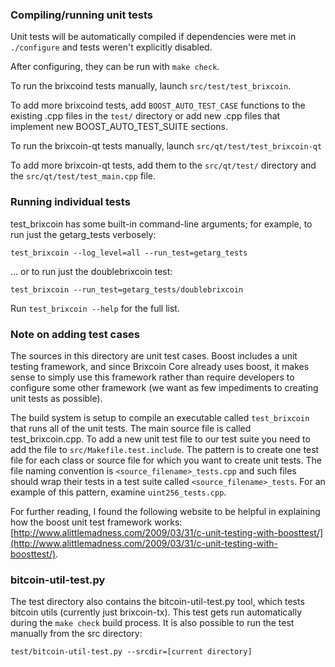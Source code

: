 ### Compiling/running unit tests

Unit tests will be automatically compiled if dependencies were met in `./configure`
and tests weren't explicitly disabled.

After configuring, they can be run with `make check`.

To run the brixcoind tests manually, launch `src/test/test_brixcoin`.

To add more brixcoind tests, add `BOOST_AUTO_TEST_CASE` functions to the existing
.cpp files in the `test/` directory or add new .cpp files that
implement new BOOST_AUTO_TEST_SUITE sections.

To run the brixcoin-qt tests manually, launch `src/qt/test/test_brixcoin-qt`

To add more brixcoin-qt tests, add them to the `src/qt/test/` directory and
the `src/qt/test/test_main.cpp` file.

### Running individual tests

test_brixcoin has some built-in command-line arguments; for
example, to run just the getarg_tests verbosely:

    test_brixcoin --log_level=all --run_test=getarg_tests

... or to run just the doublebrixcoin test:

    test_brixcoin --run_test=getarg_tests/doublebrixcoin

Run `test_brixcoin --help` for the full list.

### Note on adding test cases

The sources in this directory are unit test cases.  Boost includes a
unit testing framework, and since Brixcoin Core already uses boost, it makes
sense to simply use this framework rather than require developers to
configure some other framework (we want as few impediments to creating
unit tests as possible).

The build system is setup to compile an executable called `test_brixcoin`
that runs all of the unit tests.  The main source file is called
test_brixcoin.cpp. To add a new unit test file to our test suite you need 
to add the file to `src/Makefile.test.include`. The pattern is to create 
one test file for each class or source file for which you want to create 
unit tests.  The file naming convention is `<source_filename>_tests.cpp` 
and such files should wrap their tests in a test suite 
called `<source_filename>_tests`. For an example of this pattern, 
examine `uint256_tests.cpp`.

For further reading, I found the following website to be helpful in
explaining how the boost unit test framework works:
[http://www.alittlemadness.com/2009/03/31/c-unit-testing-with-boosttest/](http://www.alittlemadness.com/2009/03/31/c-unit-testing-with-boosttest/).

### bitcoin-util-test.py

The test directory also contains the bitcoin-util-test.py tool, which tests bitcoin utils (currently just brixcoin-tx). This test gets run automatically during the `make check` build process. It is also possible to run the test manually from the src directory:

```
test/bitcoin-util-test.py --srcdir=[current directory]

```